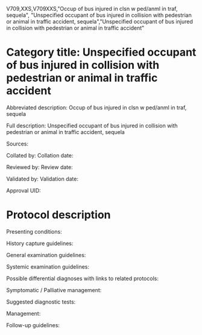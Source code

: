 V709,XXS,V709XXS,"Occup of bus injured in clsn w ped/anml in traf, sequela", "Unspecified occupant of bus injured in collision with pedestrian or animal in traffic accident, sequela","Unspecified occupant of bus injured in collision with pedestrian or animal in traffic accident"
# Category title: Unspecified occupant of bus injured in collision with pedestrian or animal in traffic accident

Abbreviated description: Occup of bus injured in clsn w ped/anml in traf, sequela

Full description: Unspecified occupant of bus injured in collision with pedestrian or animal in traffic accident, sequela

Sources:

Collated by:
Collation date:

Reviewed by:
Review date:

Validated by:
Validation date:

Approval UID:

# Protocol description

Presenting conditions:

History capture guidelines:

General examination guidelines:

Systemic examination guidelines:

Possible differential diagnoses with links to related protocols:

Symptomatic / Palliative management:

Suggested diagnostic tests:

Management:

Follow-up guidelines:
